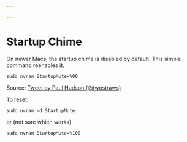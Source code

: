 ```yaml
---

---
```


# Startup Chime

On newer Macs, the startup chime is disabled by default. This simple command reenables it.

```shell
sudo nvram StartupMute=%00
```

Source:
[Tweet by Paul Hudson (@twostraws)](https://twitter.com/twostraws/status/1230983889830764544?s=21)


To reset:

```shell
sudo nvram -d StartupMute
```

or (not sure which works)

```shell
sudo nvram StartupMute=%100
```


